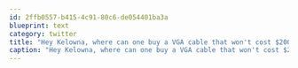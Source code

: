 ```yaml
---
id: 2ffb0557-b415-4c91-80c6-de054401ba3a
blueprint: text
category: twitter
title: "Hey Kelowna, where can one buy a VGA cable that won't cost $200? Is Wytek open weekends?"
caption: "Hey Kelowna, where can one buy a VGA cable that won't cost $200? Is Wytek open weekends?"
---
```

